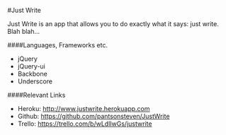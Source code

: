 #Just Write

Just Write is an app that allows you to do exactly what it says: just write. Blah blah...

####Languages, Frameworks etc.

* jQuery
* jQuery-ui
* Backbone
* Underscore

####Relevant Links

* Heroku: http://www.justwrite.herokuapp.com
* Github: https://github.com/pantsonsteven/JustWrite
* Trello: https://trello.com/b/wLdlIwGs/justwrite